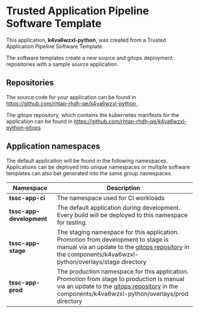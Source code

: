 # Trusted Application Pipeline Software Template

This application, **k4va6wzxl-python**, was created from a Trusted Application Pipeline Software Template.

The software templates create a new source and gitops deployment repositories with a sample source application. 

## Repositories

The source code for your application can be found in [https://github.com/rhtap-rhdh-qe/k4va6wzxl-python ](https://github.com/rhtap-rhdh-qe/k4va6wzxl-python ).
 
The gitops repository, which contains the kubernetes manifests for the application can be found in 
[https://github.com/rhtap-rhdh-qe/k4va6wzxl-python-gitops ](https://github.com/rhtap-rhdh-qe/k4va6wzxl-python-gitops ) 

## Application namespaces 

The default application will be found in the following namespaces. Applications can be deployed into unique namespaces or multiple software templates can also bet generated into the same group namespaces.  

|  Namespace   |  Description   |  
| -------- | -------- |
| **tssc-app-ci** | The namespace used for CI workloads |
| **tssc-app-development** | The default application during development. Every build will be deployed to this namespace for testing. |
| **tssc-app-stage** | The staging namespace for this application. Promotion from development to stage is manual via an update to the [gitops repository](https://github.com/rhtap-rhdh-qe/k4va6wzxl-python-gitops ) in the components/k4va6wzxl-python/overlays/stage directory |
| **tssc-app-prod** | The production namespace for this application. Promotion from stage to production is manual via an update to the [gitops repository](https://github.com/rhtap-rhdh-qe/k4va6wzxl-python-gitops ) in the components/k4va6wzxl-python/overlays/prod directory |